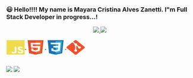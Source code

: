 ### 😃 Hello!!!! My name is Mayara Cristina Alves Zanetti. I"m Full Stack Developer in progress...! <br />

<div align="center">
  <a href="https://github.com/MayaraCristinaAlvesZanetti">
  <img height="180em" src="https://github-readme-stats.vercel.app/api?username=MayaraCristinaAlvesZanetti&show_icons=true&theme=dracula&include_all_commits=true&count_private=true"/>
  <img height="180em" src="https://github-readme-stats.vercel.app/api/top-langs/?username=MayaraCristinaAlvesZanetti&layout=compact&langs_count=7&theme=dracula"/>
  </div>
  
<div style="display: inline_block"><br>
  <img align="center" alt="Mayara-js" height="40" width="50" src="https://raw.githubusercontent.com/devicons/devicon/master/icons/javascript/javascript-plain.svg">
  <img align="center" alt="Mayara-HTML5" height="40" width="50" src="https://raw.githubusercontent.com/devicons/devicon/master/icons/html5/html5-original.svg">
  <img align="center" alt="Mayara-CSS" height="40" width="50" src="https://raw.githubusercontent.com/devicons/devicon/master/icons/css3/css3-original.svg">
  <img align="center" alt="Mayara-CSS" height="40" width="50" src="https://raw.githubusercontent.com/devicons/devicon/master/icons/git/git-original.svg">
  </div>
  
  ##
  
 <div> 
 <a href="https://instagram.com/mayc_alves" target="_blank"><img src="https://img.shields.io/badge/-Instagram-%23E4405F?style=for-the-badge&logo=instagram&logoColor=white" target="_blank"></a>
 <a href="https://www.linkedin.com/in/mayara-cristina-alves-zanetti-b21a561b9/" target="_blank"><img src="https://img.shields.io/badge/-LinkedIn-%230077B5?style=for-the-badge&logo=linkedin&logoColor=white" target="_blank"></a>
 </div>
  
  
  
